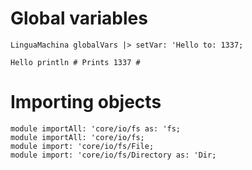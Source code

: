 # Global variables
```
LinguaMachina globalVars |> setVar: 'Hello to: 1337;

Hello println # Prints 1337 #
```

# Importing objects

```
module importAll: 'core/io/fs as: 'fs;
module importAll: 'core/io/fs;
module import: 'core/io/fs/File;
module import: 'core/io/fs/Directory as: 'Dir;
```
